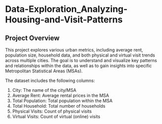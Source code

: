 # Data-Exploration_Analyzing-Housing-and-Visit-Patterns

## Project Overview
This project explores various urban metrics, including average rent, population size, household data, and both physical and virtual visit trends across multiple cities. The goal is to understand and visualize key patterns and relationships within the data, as well as to gain insights into specific Metropolitan Statistical Areas (MSAs).

The dataset includes the following columns:
1. City: The name of the city/MSA
2. Average Rent: Average rental prices in the MSA
3. Total Population: Total population within the MSA
4. Total Household: Total number of households
5. Physical Visits: Count of physical visits
6. Virtual Visits: Count of virtual (online) visits
